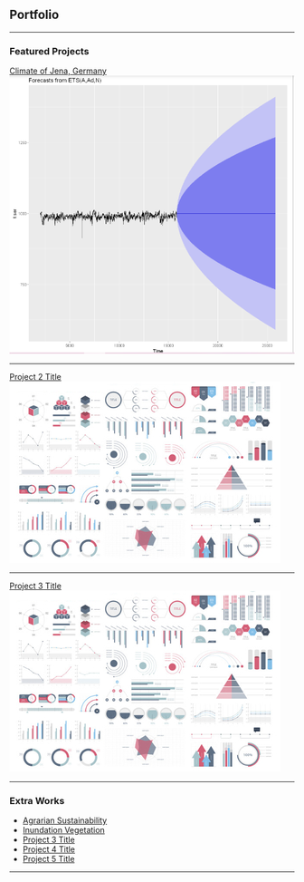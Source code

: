 ## Portfolio

---

### Featured Projects

[Climate of Jena, Germany](/projects/jena_climate_2009_2016.html)
<img src="images/statprojectpic7.png?raw=true"/>

---
[Project 2 Title](/pdf/sample_presentation.pdf)
<img src="images/dummy_thumbnail.jpg?raw=true"/>

---
[Project 3 Title](http://example.com/)
<img src="images/dummy_thumbnail.jpg?raw=true"/>

---

### Extra Works

- [Agrarian Sustainability](/projects/AgrarianSustainability.html)
- [Inundation Vegetation](/projects/Inundation_Vegetation.html)
- [Project 3 Title](http://example.com/)
- [Project 4 Title](http://example.com/)
- [Project 5 Title](http://example.com/)


---

